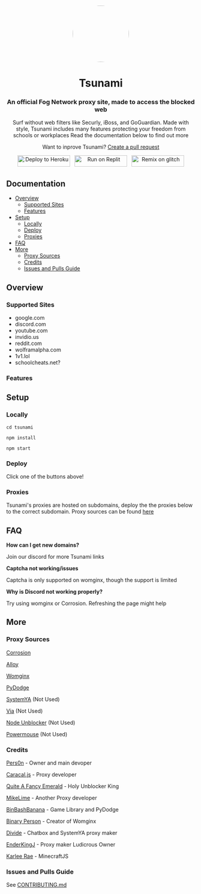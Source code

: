 <div align="center">

<kbd>
<img style="border-radius:50%" height="150px" src="https://avatars.githubusercontent.com/u/87547936?s=200&v=4">
</kbd>

<h1>Tsunami</h1>

<h3>An official Fog Network proxy site, made to access the blocked web</h3>

<p>Surf without web filters like Securly, iBoss, and GoGuardian.
Made with style, Tsunami includes many features protecting your freedom from schools or workplaces
Read the documentation below to find out more</p>

<p>Want to inprove Tsunami? <a href="https://github.com/FogNetwork/Tsunami/compare">Create a pull request</a></p>
  
<a href="https://heroku.com/deploy?template=https://github.com/FogNetwork/Tsunami" title="Deploy to Heroku"><img alt="Deploy to Heroku" src="https://github.com/FogNetwork/Tsunami/raw/main/heroku.svg" width="140" height="30"><img></a>
&nbsp;
<a href="https://repl.it/github/FogNetwork/Tsunami" title="Run on Replit"><img alt="Run on Replit" src="https://github.com/FogNetwork/Tsunami/raw/main/replit.svg" width="140" height="30"><img></a>
&nbsp;
<a href="https://glitch.com/edit/#!/import/github/FogNetwork/Tsunami" title="Remix on Glitch"><img alt="Remix on glitch" src="https://github.com/FogNetwork/Tsunami/raw/main/glitch.svg" width="140" height="30"><img></a>
</div>

## Documentation

- [Overview](#overview)
  - [Supported Sites](#supported-sites)
  - [Features](#features)
- [Setup](#setup)
  - [Locally](#locally)
  - [Deploy](#deploy)
  - [Proxies](#proxies)
- [FAQ](#faq)
- [More](#more)
  - [Proxy Sources](#proxy-sources)
  - [Credits](#credits)
  - [Issues and Pulls Guide](#issues-and-pulls-guide)

## Overview

### Supported Sites

- google.com
- discord.com
- youtube.com
- invidio.us
- reddit.com
- wolframalpha.com
- 1v1.lol
- schoolcheats.net?

### Features

## Setup

### Locally

```
cd tsunami
```

```
npm install
```

```
npm start
```

### Deploy

Click one of the buttons above!

### Proxies

Tsunami's proxies are hosted on subdomains, deploy the the proxies below to the correct subdomain. Proxy sources can be found [here](#proxy-sources) 

## FAQ

**How can I get new domains?**

Join our discord for more Tsunami links

**Captcha not working/issues**

Captcha is only supported on womginx, though the support is limited

**Why is Discord not working properly?**

Try using womginx or Corrosion. Refreshing the page might help

## More

### Proxy Sources

[Corrosion](https://github.com/titaniumnetwork-dev/Corrosion)

[Alloy](https://github.com/titaniumnetwork-dev/alloy)

[Womginx](https://github.com/binary-person/womginx)

[PyDodge](https://github.com/BinBashBanana/PyDodge)

[SystemYA](https://github.com/sysce/proxy) (Not Used)

[Via](https://github.com/hypothesis/via) (Not Used)

[Node Unblocker](https://github.com/nfriedly/node-unblocker) (Not Used)

[Powermouse](https://github.com/titaniumnetwork-dev/powermouse) (Not Used)

### Credits

[Pers0n](https://github.com/th3pers0n) - Owner and main devoper

[Caracal.js](https://github.com/caracal-js) - Proxy developer

[Quite A Fancy Emerald](https://github.com/QuiteAFancyEmerald) - Holy Unblocker King

[MikeLime](https://github.com/MikeLime-dev) - Another Proxy developer

[BinBashBanana](https://github.com/BinBashBanana) - Game Library and PyDodge 

[Binary Person](https://github.com/binary-person) - Creator of Womginx 

[Divide](https://github.com/vibedivide) - Chatbox and SystemYA proxy maker

[EnderKingJ](https://github.com/EnderKingJ) - Proxy maker Ludicrous Owner

[Karlee Rae](https://github.com/KarleeRae) - MinecraftJS

### Issues and Pulls Guide

See [CONTRIBUTING.md](https://github.com/FogNetwork/Tsunami/blob/main/CONTRIBUTING.md)
